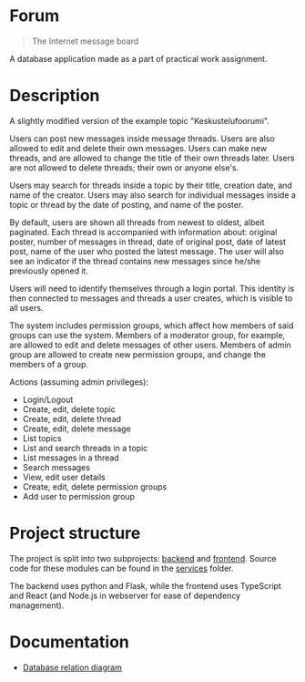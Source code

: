 # Forum

> The Internet message board

A database application made as a part of practical work assignment.

# Description

A slightly modified version of the example topic "Keskustelufoorumi".

Users can post new messages inside message threads. Users are also allowed to edit and delete their own messages. Users can make new threads, and are allowed to change the title of their own threads later. Users are not allowed to delete threads; their own or anyone else's.

Users may search for threads inside a topic by their title, creation date, and name of the creator. Users may also search for individual messages inside a topic or thread by the date of posting, and name of the poster.

By default, users are shown all threads from newest to oldest, albeit paginated. Each thread is accompanied with information about: original poster, number of messages in thread, date of original post, date of latest post, name of the user who posted the latest message. The user will also see an indicator if the thread contains new messages since he/she previously opened it.

Users will need to identify themselves through a login portal. This identity is then connected to messages and threads a user creates, which is visible to all users.

The system includes permission groups, which affect how members of said groups can use the system. Members of a moderator group, for example, are allowed to edit and delete messages of other users. Members of admin group are allowed to create new permission groups, and change the members of a group.

Actions (assuming admin privileges):
- Login/Logout
- Create, edit, delete topic
- Create, edit, delete thread
- Create, edit, delete message
- List topics
- List and search threads in a topic
- List messages in a thread
- Search messages
- View, edit user details
- Create, edit, delete permission groups
- Add user to permission group

# Project structure

The project is split into two subprojects: [backend](services/backend) and [frontend](services/frontend). Source code for these modules can be found in the [services](services) folder.

The backend uses python and Flask, while the frontend uses TypeScript and React (and Node.js in webserver for ease of dependency management).

# Documentation

- [Database relation diagram](documentation/db-chart.png)